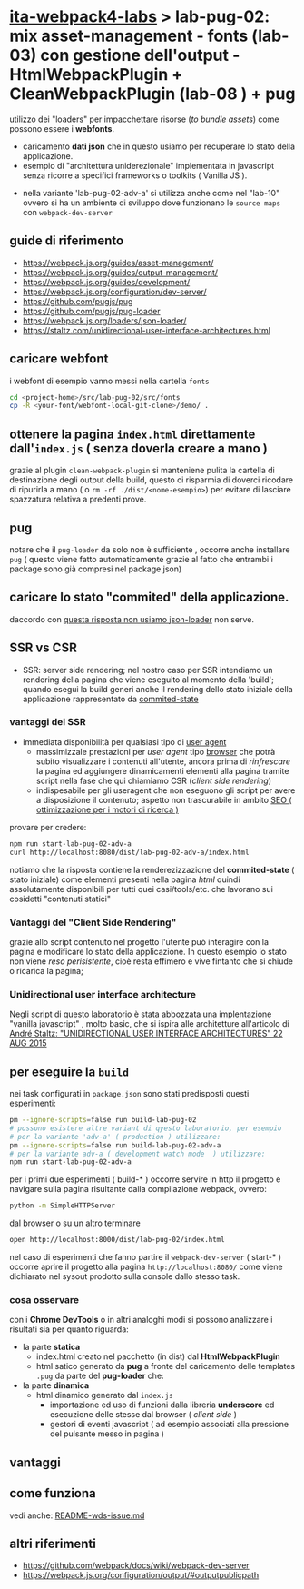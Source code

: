 <!-- 
vedere anche: 
- src/lab-83-pug/README-pug-notes.md
- src/lab-83-pug/README-wds-issue.md
-->
# [ita-webpack4-labs](https://github.com/rondinif/ita-webpack4-labs) > **lab-pug-02**: mix asset-management - fonts (lab-03) con gestione dell'output - HtmlWebpackPlugin + CleanWebpackPlugin (lab-08 ) + pug  
utilizzo dei "loaders" per impacchettare risorse (*to bundle assets*) come possono essere i **webfonts**.
+ caricamento **dati json** che in questo usiamo per recuperare lo stato della applicazione.
+ esempio di "architettura uniderezionale" implementata in javascript senza ricorre a specifici  frameworks o toolkits ( Vanilla JS ). 

- nella variante 'lab-pug-02-adv-a' si utilizza anche come nel "lab-10" ovvero si ha un ambiente di sviluppo dove funzionano le `source maps` con `webpack-dev-server`

## guide di riferimento 
- https://webpack.js.org/guides/asset-management/
- https://webpack.js.org/guides/output-management/
- https://webpack.js.org/guides/development/
- https://webpack.js.org/configuration/dev-server/
- https://github.com/pugjs/pug
- https://github.com/pugjs/pug-loader
- https://webpack.js.org/loaders/json-loader/
- https://staltz.com/unidirectional-user-interface-architectures.html

## caricare webfont
i webfont di esempio <!-- possono essere caricati ad esempio da https://github.com/itgalaxy/webfont/tree/master/demo e --> vanno messi nella cartella `fonts`
``` bash
cd <project-home>/src/lab-pug-02/src/fonts
cp -R <your-font/webfont-local-git-clone>/demo/ .
```
<!-- TODO: descrivere ed integrare con @rondinif/phytojs-webfonts -->

## ottenere la pagina `index.html` direttamente dall'`index.js` ( senza doverla creare a mano )
grazie al plugin `clean-webpack-plugin` si manteniene pulita la cartella di destinazione degli output della build, questo ci risparmia di doverci ricodare di ripurirla a mano ( o `rm -rf ./dist/<nome-esempio>`) per evitare di lasciare spazzatura relativa a predenti prove. 

## pug 
notare che il `pug-loader` da solo non è sufficiente , occorre anche installare `pug` ( questo viene fatto automaticamente grazie al fatto che entrambi i package sono già compresi nel package.json) 


## caricare lo stato "commited" della applicazione.
daccordo con [questa risposta non usiamo ](https://stackoverflow.com/a/49373676)
[json-loader](https://webpack.js.org/loaders/json-loader/) non serve.

## SSR vs CSR 
- SSR: server side rendering; nel nostro caso per SSR intendiamo un rendering della pagina che viene eseguito al momento della 'build'; quando esegui la build generi anche il rendering dello stato iniziale della applicazione rappresentato da [commited-state](https://github.com/rondinif/ita-webpack4-labs/blob/master/src/lab-pug-02/src/store/commited-state.pug) 
### vantaggi del SSR 
- immediata disponibilità per qualsiasi tipo di [user agent](https://it.wikipedia.org/wiki/User_agent) 
    - massimizzale prestazioni per *user agent* tipo [browser](https://it.wikipedia.org/wiki/Browser) che potrà subito visualizzare i contenuti all'utente, ancora prima di *rinfrescare* la pagina ed aggiungere dinamicamenti elementi alla pagina tramite script nella fase che qui chiamiamo CSR (*client side rendering*)
    - indispesabile per gli useragent che non eseguono gli script per avere a disposizione il contenuto; aspetto non trascurabile in ambito [SEO ( ottimizzazione per i motori di ricerca )](https://it.wikipedia.org/wiki/Ottimizzazione_per_i_motori_di_ricerca)

provare per credere: 
 ``` bash 
 npm run start-lab-pug-02-adv-a
 curl http://localhost:8080/dist/lab-pug-02-adv-a/index.html
```
notiamo che la risposta contiene la renderezizzazione del **commited-state** ( stato iniziale) come elementi presenti nella pagina *html* quindi assolutamente disponibili per tutti quei casi/tools/etc. che lavorano sui cosidetti "contenuti statici"

### Vantaggi del "Client Side Rendering" 
grazie allo script contenuto nel progetto l'utente può interagire con la pagina e modificare lo stato della applicazione. In questo esempio lo stato non viene *reso perisistente*, cioè resta effimero e vive fintanto che si chiude o ricarica la pagina; 

### Unidirectional user interface architecture
Negli script di questo laboratorio è stata abbozzata una implentazione "vanilla javascript" , molto basic, che si ispira alle architetture all'articolo di [André Staltz: "UNIDIRECTIONAL USER INTERFACE ARCHITECTURES" 22 AUG 2015](https://staltz.com/unidirectional-user-interface-architectures.html)

## per eseguire la `build`
nei task configurati in `package.json` sono stati predisposti questi esperimenti:
``` bash
pm --ignore-scripts=false run build-lab-pug-02
# possono esistere altre variant di qyesto laboratorio, per esempio 
# per la variante 'adv-a' ( production ) utilizzare: 
pm --ignore-scripts=false run build-lab-pug-02-adv-a
# per la variante adv-a ( development watch mode  ) utilizzare: 
npm run start-lab-pug-02-adv-a
```

per i primi due esperimenti ( build-* ) occorre servire in http il progetto e navigare sulla pagina risultante dalla compilazione webpack, ovvero:  
``` bash
python -m SimpleHTTPServer 
```

dal browser o su un altro terminare
``` bash
open http://localhost:8000/dist/lab-pug-02/index.html
```

nel caso di esperimenti che fanno partire il `webpack-dev-server` ( start-* ) occorre aprire il progetto alla pagina `http://localhost:8080/` come viene dichiarato nel sysout prodotto sulla console dallo stesso task.

### cosa osservare
con i **Chrome DevTools** o in altri analoghi modi si possono analizzare i risultati sia per quanto riguarda: 
- la parte **statica** 
    - index.html creato nel pacchetto (in dist) dal **HtmlWebpackPlugin** 
    - html satico generato da **pug** a fronte del caricamento delle templates `.pug` da parte del **pug-loader**
che:
- la parte **dinamica**
    - html dinamico generato dal `index.js`
        - importazione ed uso di funzioni dalla libreria **underscore** ed esecuzione delle stesse dal browser ( *client side* )
        - gestori di eventi javascript ( ad esempio associati alla pressione del pulsante messo in pagina ) 


## vantaggi

## come funziona
vedi anche: 
[README-wds-issue.md](./README-wds-issue.md)

## altri riferimenti 
- https://github.com/webpack/docs/wiki/webpack-dev-server
- https://webpack.js.org/configuration/output/#outputpublicpath
